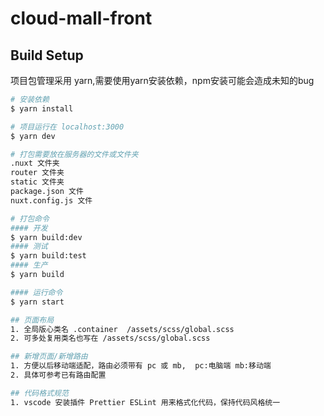 # cloud-mall-front

## Build Setup
项目包管理采用 yarn,需要使用yarn安装依赖，npm安装可能会造成未知的bug
```bash
# 安装依赖
$ yarn install

# 项目运行在 localhost:3000
$ yarn dev

# 打包需要放在服务器的文件或文件夹
.nuxt 文件夹
router 文件夹
static 文件夹
package.json 文件
nuxt.config.js 文件

# 打包命令
#### 开发
$ yarn build:dev
#### 测试
$ yarn build:test
#### 生产
$ yarn build

#### 运行命令
$ yarn start

## 页面布局
1. 全局版心类名 .container  /assets/scss/global.scss
2. 可多处复用类名也写在 /assets/scss/global.scss

## 新增页面/新增路由
1. 方便以后移动端适配，路由必须带有 pc 或 mb,  pc:电脑端 mb:移动端
2. 具体可参考已有路由配置

## 代码格式规范
1. vscode 安装插件 Prettier ESLint 用来格式化代码，保持代码风格统一
